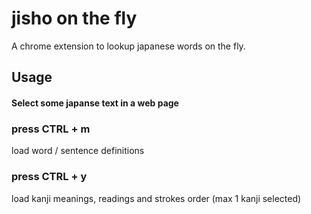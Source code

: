 # jisho on the fly

A chrome extension to lookup japanese words on the fly.

## Usage

#### **Select** some japanse text in a web page

### press CTRL + m

load word / sentence definitions


### press CTRL + y

load kanji meanings, readings and strokes order (max 1 kanji selected)
